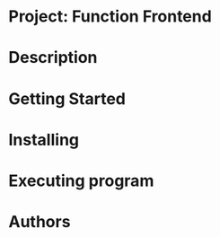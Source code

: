 # Project: Function Frontend


# Description


# Getting Started


# Installing


# Executing program


# Authors
